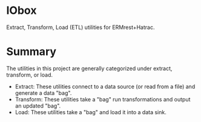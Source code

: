 # IObox
Extract, Transform, Load (ETL) utilities for ERMrest+Hatrac.

# Summary

The utilities in this project are generally categorized under extract, transform, or load.

* Extract: These utilities connect to a data source (or read from a file) and generate a data "bag".
* Transform: These utilities take a "bag" run transformations and output an updated "bag".
* Load: These utilities take a "bag" and load it into a data sink.
